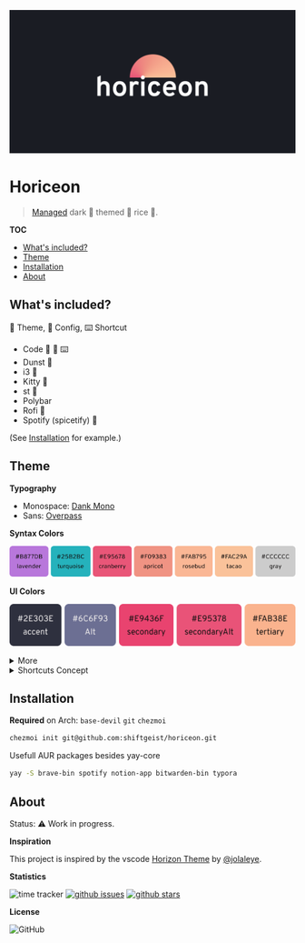 ![Horiceon](.github/header.png)

# Horiceon

> [Managed](https://github.com/twpayne/chezmoi) dark 🌆 themed 🎨 rice 🍚.

<!-- START doctoc generated TOC please keep comment here to allow auto update -->
<!-- DON'T EDIT THIS SECTION, INSTEAD RE-RUN doctoc TO UPDATE -->
**TOC**

- [What's included?](#whats-included)
- [Theme](#theme)
- [Installation](#installation)
- [About](#about)

<!-- END doctoc generated TOC please keep comment here to allow auto update -->

## What's included?

🎨 Theme, 📖 Config, ⌨️ Shortcut

- Code 🎨 📖 ⌨️
- Dunst 📖
- i3 📖
- Kitty 📖
- st 📖
- Polybar
- Rofi 📖
- Spotify (spicetify) 🎨

(See [Installation](#installation) for example.)

## Theme

**Typography**

* Monospace: [Dank Mono](https://dank.sh/)
* Sans: [Overpass](http://overpassfont.org/)

**Syntax Colors**

![colors-syntax](.github/colors-syntax.png)

**UI Colors**

![ui-colors-accents](.github/ui-colors-accents.png)

<details>
  <summary>More</summary>

  ![ui-colors-base](.github/ui-colors-base.png)

  ![ui-status-colors](.github/ui-status-colors.png)

  **ANSI**

  ![ansi](.github/ansi.png)

</details>

<details>
  <summary>Shortcuts Concept</summary>

  | Binding | Function |
  | --- | --- |
  | `Super` + `Ctrl` + `L` | Lock screen |
  | `Super` + `E` | Open files |
  | `Super` + `Q` | Close Application |
  | `Super` + `Return` | Launch Terminal |
  | `Super` + `Space` | Open Application Launcher |
  | `Super` + Number | Switch to tag number |

</details>

## Installation

**Required** on Arch: `base-devil` `git` `chezmoi`

```bash
chezmoi init git@github.com:shiftgeist/horiceon.git
```

Usefull AUR packages besides yay-core

```bash
yay -S brave-bin spotify notion-app bitwarden-bin typora
```

## About

Status: ⚠️ Work in progress.

**Inspiration**

This project is inspired by the vscode [Horizon Theme](https://marketplace.visualstudio.com/items?itemName=jolaleye.horizon-theme-vscode) by [@jolaleye](https://github.com/jolaleye).

**Statistics**

![time tracker](https://wakatime.com/badge/github/shiftgeist/horiceon.svg) [![github issues](https://img.shields.io/github/issues/shiftgeist/horiceon)](https://github.com/shiftgeist/horiceon/issues) [![github stars](https://img.shields.io/github/stars/shiftgeist/horiceon)](https://github.com/shiftgeist/horiceon/stargazers)

**License**

![GitHub](https://img.shields.io/github/license/shiftgeist/horiceon)
